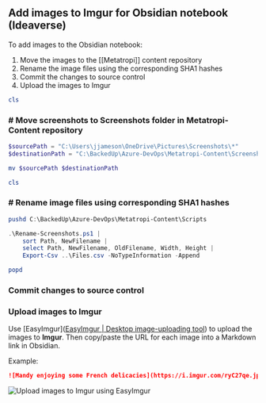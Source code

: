 ## Add images to Imgur for Obsidian notebook (Ideaverse)

To add images to the Obsidian notebook:

1. Move the images to the [[Metatropi]] content repository
2. Rename the image files using the corresponding SHA1 hashes
3. Commit the changes to source control
4. Upload the images to Imgur

```powershell
cls
```
### # Move screenshots to **Screenshots** folder in **Metatropi-Content** repository
  
```powershell
$sourcePath = "C:\Users\jjameson\OneDrive\Pictures\Screenshots\*"
$destinationPath = "C:\BackedUp\Azure-DevOps\Metatropi-Content\Screenshots\"

mv $sourcePath $destinationPath
```

```powershell
cls
```
### # Rename image files using corresponding SHA1 hashes

```powershell
pushd C:\BackedUp\Azure-DevOps\Metatropi-Content\Scripts

.\Rename-Screenshots.ps1 |
    sort Path, NewFilename |
    select Path, NewFilename, OldFilename, Width, Height |
    Export-Csv ..\Files.csv -NoTypeInformation -Append

popd
```

### Commit changes to source control

### Upload images to Imgur

Use [EasyImgur]([EasyImgur | Desktop image-uploading tool](https://bryankeiren.com/easyimgur/)) to upload the images to **Imgur**. Then copy/paste the URL for each image into a Markdown link in Obsidian.

Example:

```markdown
![Mandy enjoying some French delicacies](https://i.imgur.com/ryC27qe.jpeg)
```

![Upload images to Imgur using EasyImgur](https://i.imgur.com/verSlF5.png)